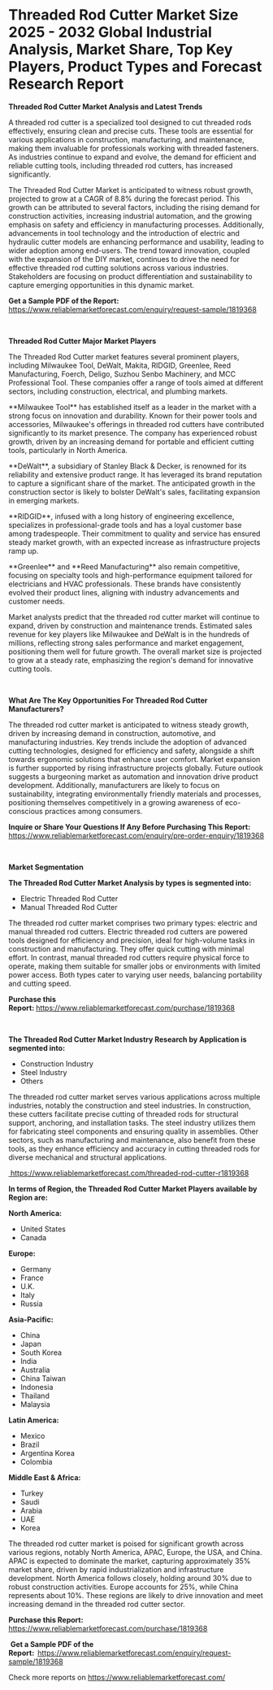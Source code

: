 <p><h1>Threaded Rod Cutter Market Size 2025 - 2032 Global Industrial Analysis, Market Share, Top Key Players, Product Types and Forecast Research Report</h1></p><p><strong>Threaded Rod Cutter Market Analysis and Latest Trends</strong></p>
<p><p>A threaded rod cutter is a specialized tool designed to cut threaded rods effectively, ensuring clean and precise cuts. These tools are essential for various applications in construction, manufacturing, and maintenance, making them invaluable for professionals working with threaded fasteners. As industries continue to expand and evolve, the demand for efficient and reliable cutting tools, including threaded rod cutters, has increased significantly.</p><p>The Threaded Rod Cutter Market is anticipated to witness robust growth, projected to grow at a CAGR of 8.8% during the forecast period. This growth can be attributed to several factors, including the rising demand for construction activities, increasing industrial automation, and the growing emphasis on safety and efficiency in manufacturing processes. Additionally, advancements in tool technology and the introduction of electric and hydraulic cutter models are enhancing performance and usability, leading to wider adoption among end-users. The trend toward innovation, coupled with the expansion of the DIY market, continues to drive the need for effective threaded rod cutting solutions across various industries. Stakeholders are focusing on product differentiation and sustainability to capture emerging opportunities in this dynamic market.</p></p>
<p><strong>Get a Sample PDF of the Report:&nbsp;</strong> <a href="https://www.reliablemarketforecast.com/enquiry/request-sample/1819368?utm_campaign=1134&utm_medium=2&utm_source=Github&utm_content=ia&utm_term=09042025&utm_id=threaded-rod-cutter">https://www.reliablemarketforecast.com/enquiry/request-sample/1819368</a></p>
<p>&nbsp;</p>
<p><strong>Threaded Rod Cutter Major Market Players</strong></p>
<p><p>The Threaded Rod Cutter market features several prominent players, including Milwaukee Tool, DeWalt, Makita, RIDGID, Greenlee, Reed Manufacturing, Foerch, Deligo, Suzhou Senbo Machinery, and MCC Professional Tool. These companies offer a range of tools aimed at different sectors, including construction, electrical, and plumbing markets.</p><p>**Milwaukee Tool** has established itself as a leader in the market with a strong focus on innovation and durability. Known for their power tools and accessories, Milwaukee's offerings in threaded rod cutters have contributed significantly to its market presence. The company has experienced robust growth, driven by an increasing demand for portable and efficient cutting tools, particularly in North America.</p><p>**DeWalt**, a subsidiary of Stanley Black & Decker, is renowned for its reliability and extensive product range. It has leveraged its brand reputation to capture a significant share of the market. The anticipated growth in the construction sector is likely to bolster DeWalt's sales, facilitating expansion in emerging markets.</p><p>**RIDGID**, infused with a long history of engineering excellence, specializes in professional-grade tools and has a loyal customer base among tradespeople. Their commitment to quality and service has ensured steady market growth, with an expected increase as infrastructure projects ramp up.</p><p>**Greenlee** and **Reed Manufacturing** also remain competitive, focusing on specialty tools and high-performance equipment tailored for electricians and HVAC professionals. These brands have consistently evolved their product lines, aligning with industry advancements and customer needs.</p><p>Market analysts predict that the threaded rod cutter market will continue to expand, driven by construction and maintenance trends. Estimated sales revenue for key players like Milwaukee and DeWalt is in the hundreds of millions, reflecting strong sales performance and market engagement, positioning them well for future growth. The overall market size is projected to grow at a steady rate, emphasizing the region's demand for innovative cutting tools.</p></p>
<p>&nbsp;</p>
<p><strong>What Are The Key Opportunities For Threaded Rod Cutter Manufacturers?</strong></p>
<p><p>The threaded rod cutter market is anticipated to witness steady growth, driven by increasing demand in construction, automotive, and manufacturing industries. Key trends include the adoption of advanced cutting technologies, designed for efficiency and safety, alongside a shift towards ergonomic solutions that enhance user comfort. Market expansion is further supported by rising infrastructure projects globally. Future outlook suggests a burgeoning market as automation and innovation drive product development. Additionally, manufacturers are likely to focus on sustainability, integrating environmentally friendly materials and processes, positioning themselves competitively in a growing awareness of eco-conscious practices among consumers.</p></p>
<p><strong>Inquire or Share Your Questions If Any Before Purchasing This Report:</strong> <a href="https://www.reliablemarketforecast.com/enquiry/pre-order-enquiry/1819368?utm_campaign=1134&utm_medium=2&utm_source=Github&utm_content=ia&utm_term=09042025&utm_id=threaded-rod-cutter">https://www.reliablemarketforecast.com/enquiry/pre-order-enquiry/1819368</a></p>
<p>&nbsp;</p>
<p><strong>Market Segmentation</strong></p>
<p><strong>The Threaded Rod Cutter Market Analysis by types is segmented into:</strong></p>
<p><ul><li>Electric Threaded Rod Cutter</li><li>Manual Threaded Rod Cutter</li></ul></p>
<p><p>The threaded rod cutter market comprises two primary types: electric and manual threaded rod cutters. Electric threaded rod cutters are powered tools designed for efficiency and precision, ideal for high-volume tasks in construction and manufacturing. They offer quick cutting with minimal effort. In contrast, manual threaded rod cutters require physical force to operate, making them suitable for smaller jobs or environments with limited power access. Both types cater to varying user needs, balancing portability and cutting speed.</p></p>
<p><strong>Purchase this Report:&nbsp;</strong><a href="https://www.reliablemarketforecast.com/purchase/1819368?utm_campaign=1134&utm_medium=2&utm_source=Github&utm_content=ia&utm_term=09042025&utm_id=threaded-rod-cutter">https://www.reliablemarketforecast.com/purchase/1819368</a></p>
<p>&nbsp;</p>
<p><strong>The Threaded Rod Cutter Market Industry Research by Application is segmented into:</strong></p>
<p><ul><li>Construction Industry</li><li>Steel Industry</li><li>Others</li></ul></p>
<p><p>The threaded rod cutter market serves various applications across multiple industries, notably the construction and steel industries. In construction, these cutters facilitate precise cutting of threaded rods for structural support, anchoring, and installation tasks. The steel industry utilizes them for fabricating steel components and ensuring quality in assemblies. Other sectors, such as manufacturing and maintenance, also benefit from these tools, as they enhance efficiency and accuracy in cutting threaded rods for diverse mechanical and structural applications.</p></p>
<p><a href="https://www.reliablemarketforecast.com/threaded-rod-cutter-r1819368?utm_campaign=1134&utm_medium=2&utm_source=Github&utm_content=ia&utm_term=09042025&utm_id=threaded-rod-cutter">&nbsp;https://www.reliablemarketforecast.com/threaded-rod-cutter-r1819368</a></p>
<p><strong>In terms of Region, the Threaded Rod Cutter Market Players available by Region are:</strong></p>
<p>
    <p> <strong> North America: </strong>
        <ul>
            <li>United States</li>
            <li>Canada</li>
        </ul>
        </p> 
    <p> <strong> Europe: </strong>
        <ul>
            <li>Germany</li>
            <li>France</li>
            <li>U.K.</li>
            <li>Italy</li>
            <li>Russia</li>
        </ul>
        </p> 
    <p> <strong> Asia-Pacific: </strong>
        <ul>
            <li>China</li>
            <li>Japan</li>
            <li>South Korea</li>
            <li>India</li>
            <li>Australia</li>
            <li>China Taiwan</li>
            <li>Indonesia</li>
            <li>Thailand</li>
            <li>Malaysia</li>
        </ul>
        </p> 
    <p> <strong> Latin America: </strong>
        <ul>
            <li>Mexico</li>
            <li>Brazil</li>
            <li>Argentina Korea</li>
            <li>Colombia</li>
        </ul>
        </p> 
    <p> <strong> Middle East & Africa: </strong>
        <ul>
            <li>Turkey</li>
            <li>Saudi</li>
            <li>Arabia</li>
            <li>UAE</li>
            <li>Korea</li>
        </ul>
    </p>
    </p>
<p><p>The threaded rod cutter market is poised for significant growth across various regions, notably North America, APAC, Europe, the USA, and China. APAC is expected to dominate the market, capturing approximately 35% market share, driven by rapid industrialization and infrastructure development. North America follows closely, holding around 30% due to robust construction activities. Europe accounts for 25%, while China represents about 10%. These regions are likely to drive innovation and meet increasing demand in the threaded rod cutter sector.</p></p>
<p><strong>Purchase this Report: </strong><a href="https://www.reliablemarketforecast.com/purchase/1819368?utm_campaign=1134&utm_medium=2&utm_source=Github&utm_content=ia&utm_term=09042025&utm_id=threaded-rod-cutter">https://www.reliablemarketforecast.com/purchase/1819368</a></p>
<p>&nbsp;<strong>Get a Sample PDF of the Report:&nbsp;&nbsp;</strong><a href="https://www.reliablemarketforecast.com/enquiry/request-sample/1819368?utm_campaign=1134&utm_medium=2&utm_source=Github&utm_content=ia&utm_term=09042025&utm_id=threaded-rod-cutter">https://www.reliablemarketforecast.com/enquiry/request-sample/1819368</a></p>
<p><strong></strong></p>
<p>Check more reports on <a href="https://www.reliablemarketforecast.com/?utm_campaign=1134&utm_medium=2&utm_source=Github&utm_content=ia&utm_term=09042025&utm_id=threaded-rod-cutter">https://www.reliablemarketforecast.com/</a></p>